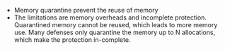 - Memory quarantine prevent the reuse of memory
- The limitations are memory overheads and incomplete protection. Quarantined memory cannot be reused, which leads to more memory use. Many defenses only quarantine the memory up to N allocations, which make the protection in-complete. 